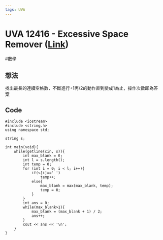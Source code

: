 ```yaml
---
tags: UVA
---
```


# UVA 12416 - Excessive Space Remover ([Link](https://onlinejudge.org/external/124/p12416.pdf))
#數學

## 想法
找出最長的連續空格數，不斷進行+1再/2的動作直到變成1為止，操作次數即為答案

## Code
```c=
#include <iostream>
#include <string.h>
using namespace std;

string s;

int main(void){
    while(getline(cin, s)){
        int max_blank = 0;
        int l = s.length();
        int temp = 0;
        for (int i = 0; i < l; i++){
            if(s[i]==' ')
                temp++;
            else{
                max_blank = max(max_blank, temp);
                temp = 0;
            }
        }
        int ans = 0;
        while(max_blank>1){
            max_blank = (max_blank + 1) / 2;
            ans++;
        }
        cout << ans << '\n';
    }
}
```